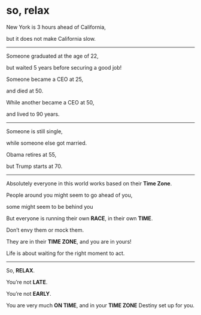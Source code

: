 # so, relax
New York is 3 hours ahead of California,

but it does not make California slow.

***

Someone graduated at the age of 22,

but waited 5 years before securing a good job!

Someone became a CEO at 25,

and died at 50.

While another became a CEO at 50,

and lived to 90 years.

***

Someone is still single,

while someone else got married.



Obama retires at 55,

but Trump starts at 70.

***

Absolutely everyone in this world works based on their **Time Zone**.

People around you might seem to go ahead of you,

some might seem to be behind you 

But everyone is running their own **RACE**, in their own **TIME**.

Don’t envy them or mock them.

They are in their **TIME ZONE**, and you are in yours!

Life is about waiting for the right moment to act.

***


So, **RELAX**.

You’re not **LATE**.

You’re not **EARLY**.

You are very much **ON TIME**, and in your **TIME ZONE** Destiny set up for you.
